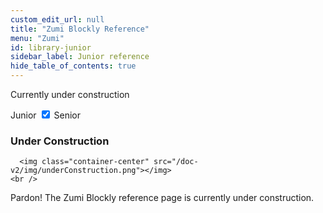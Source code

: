 ```yaml
---
custom_edit_url: null
title: "Zumi Blockly Reference"
menu: "Zumi"
id: library-junior
sidebar_label: Junior reference
hide_table_of_contents: true
---
```


<p>Currently under construction</p>
<div class="center">
    <span class="label-toggle">Junior</span>
<label onClick={function hi(){if(!document.getElementById("juniorSeniorSelector").checked){window.location.href = "/doc-v2/docs/zumi/blockly/reference/library-senior"}}} class="switch">
 <input id="juniorSeniorSelector" type="checkbox"  checked="true" />
  <span class="slider round"></span> 
</label>   <span class="label-toggle">Senior</span>
</div>

<div class="boxLanding">
  <div class="parentContainer">
  <div class="box-reference-shadow">
  <h3>Under Construction</h3>
    
      <img class="container-center" src="/doc-v2/img/underConstruction.png"></img>
    <br />
   <span class="container-center">Pardon! The Zumi Blockly reference page is currently under construction.</span>
  </div>
  </div>
</div>
<div class="boxLanding marginTop25">

 
</div>

